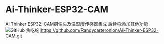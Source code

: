 # Ai-Thinker-ESP32-CAM
Ai Thinker ESP32-CAM摄像头及温湿度传感器集成 后续将添加其他功能
![GitHub 贪吃蛇](https://github.com/Randycarteronion/Randycarteronion/raw/output/github-contribution-grid-snake.svg)
https://github.com/Randycarteronion/Ai-Thinker-ESP32-CAM.git
